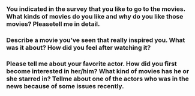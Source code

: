 ### You indicated in the survey that you like to go to the movies. What kinds of movies do you like and why do you like those movies? Pleasetell me in detail.

### Describe a movie you’ve seen that really inspired you. What was it about? How did you feel after watching it?

### Please tell me about your favorite actor. How did you first become interested in her/him? What kind of movies has he or she starred in? Tellme about one of the actors who was in the news because of some issues recently. 
